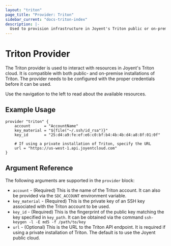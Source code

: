 ```yaml
---
layout: "triton"
page_title: "Provider: Triton"
sidebar_current: "docs-triton-index"
description: |-
  Used to provision infrastructure in Joyent's Triton public or on-premise clouds.
---
```


# Triton Provider

The Triton provider is used to interact with resources in Joyent's Triton cloud. It is compatible with both public- and on-premise installations of Triton. The provider needs to be configured with the proper credentials before it can be used.

Use the navigation to the left to read about the available resources.

## Example Usage

```
provider "triton" {
    account      = "AccountName"
    key_material = "${file("~/.ssh/id_rsa")}"
    key_id       = "25:d4:a9:fe:ef:e6:c0:bf:b4:4b:4b:d4:a8:8f:01:0f"

    # If using a private installation of Triton, specify the URL
    url = "https://us-west-1.api.joyentcloud.com"
}
```

## Argument Reference

The following arguments are supported in the `provider` block:

* `account` - (Required) This is the name of the Triton account. It can also be provided via the `SDC_ACCOUNT` environment variable.
* `key_material` - (Required) This is the private key of an SSH key associated with the Triton account to be used.
* `key_id` - (Required) This is the fingerprint of the public key matching the key specified in `key_path`. It can be obtained via the command `ssh-keygen -l -E md5 -f /path/to/key`
* `url` - (Optional) This is the URL to the Triton API endpoint. It is required if using a private installation of Triton. The default is to use the Joyent public cloud.

